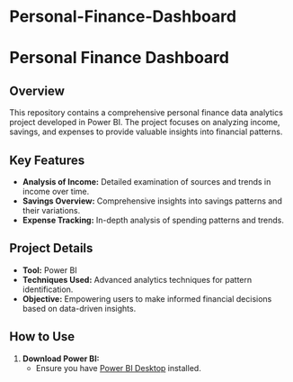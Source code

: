 # Personal-Finance-Dashboard
# Personal Finance Dashboard

## Overview

This repository contains a comprehensive personal finance data analytics project developed in Power BI. The project focuses on analyzing income, savings, and expenses to provide valuable insights into financial patterns.

## Key Features

- **Analysis of Income:** Detailed examination of sources and trends in income over time.
- **Savings Overview:** Comprehensive insights into savings patterns and their variations.
- **Expense Tracking:** In-depth analysis of spending patterns and trends.

## Project Details

- **Tool:** Power BI
- **Techniques Used:** Advanced analytics techniques for pattern identification.
- **Objective:** Empowering users to make informed financial decisions based on data-driven insights.

## How to Use

1. **Download Power BI:**
   - Ensure you have [Power BI Desktop](https://powerbi.microsoft.com/desktop/) installed.
